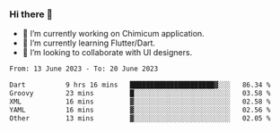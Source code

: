 ### Hi there 👋

<!--
**devcat37/devcat37** is a ✨ _special_ ✨ repository because its `README.md` (this file) appears on your GitHub profile.-->


- 🔭 I’m currently working on Chimicum application.
- 🌱 I’m currently learning Flutter/Dart.
- 👯 I’m looking to collaborate with UI designers.
<!-- - 🤔 I’m looking for help with ... -->

<!--START_SECTION:waka-->

```txt
From: 13 June 2023 - To: 20 June 2023

Dart          9 hrs 16 mins   █████████████████████▓░░░   86.34 %
Groovy        23 mins         █░░░░░░░░░░░░░░░░░░░░░░░░   03.58 %
XML           16 mins         ▓░░░░░░░░░░░░░░░░░░░░░░░░   02.58 %
YAML          16 mins         ▓░░░░░░░░░░░░░░░░░░░░░░░░   02.56 %
Other         13 mins         ▓░░░░░░░░░░░░░░░░░░░░░░░░   02.05 %
```

<!--END_SECTION:waka-->
